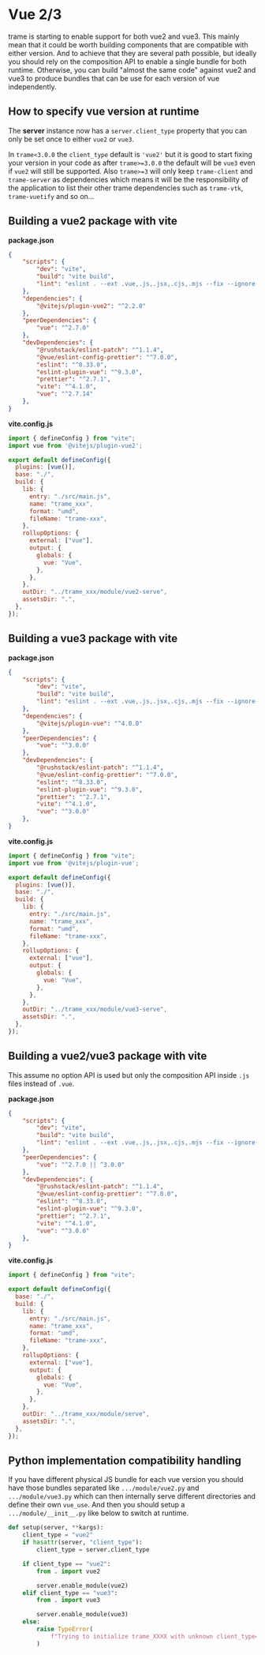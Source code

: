 # Vue 2/3

trame is starting to enable support for both vue2 and vue3. This mainly mean that it could be worth building components that are compatible with either version. And to achieve that they are several path possible, but ideally you should rely on the composition API to enable a single bundle for both runtime.
Otherwise, you can build "almost the same code" against vue2 and vue3 to produce bundles that can be use for each version of vue independently.

## How to specify vue version at runtime

The __server__ instance now has a `server.client_type` property that you can only be set once to either `vue2` or `vue3`.

In `trame<3.0.0` the `client_type` default is `'vue2'` but it is good to start fixing your version in your code as after `trame>=3.0.0` the default will be `vue3` even if `vue2` will still be supported. Also `trame>=3` will only keep `trame-client` and `trame-server` as dependencies which means it will be the responsibility of the application to list their other trame dependencies such as `trame-vtk`, `trame-vuetify` and so on...

## Building a vue2 package with vite

__package.json__
```json
{
    "scripts": {
        "dev": "vite",
        "build": "vite build",
        "lint": "eslint . --ext .vue,.js,.jsx,.cjs,.mjs --fix --ignore-path .gitignore --ignore-pattern public"
    },
    "dependencies": {
        "@vitejs/plugin-vue2": "^2.2.0"
    },
    "peerDependencies": {
        "vue": "^2.7.0"
    },
    "devDependencies": {
        "@rushstack/eslint-patch": "^1.1.4",
        "@vue/eslint-config-prettier": "^7.0.0",
        "eslint": "^8.33.0",
        "eslint-plugin-vue": "^9.3.0",
        "prettier": "^2.7.1",
        "vite": "^4.1.0",
        "vue": "^2.7.14"
    },
}
```

__vite.config.js__
```javascript
import { defineConfig } from "vite";
import vue from '@vitejs/plugin-vue2';

export default defineConfig({
  plugins: [vue()],
  base: "./",
  build: {
    lib: {
      entry: "./src/main.js",
      name: "trame_xxx",
      format: "umd",
      fileName: "trame-xxx",
    },
    rollupOptions: {
      external: ["vue"],
      output: {
        globals: {
          vue: "Vue",
        },
      },
    },
    outDir: "../trame_xxx/module/vue2-serve",
    assetsDir: ".",
  },
});
```

## Building a vue3 package with vite

__package.json__
```json
{
    "scripts": {
        "dev": "vite",
        "build": "vite build",
        "lint": "eslint . --ext .vue,.js,.jsx,.cjs,.mjs --fix --ignore-path .gitignore --ignore-pattern public"
    },
    "dependencies": {
        "@vitejs/plugin-vue": "^4.0.0"
    },
    "peerDependencies": {
        "vue": "^3.0.0"
    },
    "devDependencies": {
        "@rushstack/eslint-patch": "^1.1.4",
        "@vue/eslint-config-prettier": "^7.0.0",
        "eslint": "^8.33.0",
        "eslint-plugin-vue": "^9.3.0",
        "prettier": "^2.7.1",
        "vite": "^4.1.0",
        "vue": "^3.0.0"
    },
}
```

__vite.config.js__
```javascript
import { defineConfig } from "vite";
import vue from '@vitejs/plugin-vue';

export default defineConfig({
  plugins: [vue()],
  base: "./",
  build: {
    lib: {
      entry: "./src/main.js",
      name: "trame_xxx",
      format: "umd",
      fileName: "trame-xxx",
    },
    rollupOptions: {
      external: ["vue"],
      output: {
        globals: {
          vue: "Vue",
        },
      },
    },
    outDir: "../trame_xxx/module/vue3-serve",
    assetsDir: ".",
  },
});
```

## Building a vue2/vue3 package with vite

This assume no option API is used but only the composition API inside `.js` files instead of `.vue`.

__package.json__
```json
{
    "scripts": {
        "dev": "vite",
        "build": "vite build",
        "lint": "eslint . --ext .vue,.js,.jsx,.cjs,.mjs --fix --ignore-path .gitignore --ignore-pattern public"
    },
    "peerDependencies": {
        "vue": "^2.7.0 || ^3.0.0"
    },
    "devDependencies": {
        "@rushstack/eslint-patch": "^1.1.4",
        "@vue/eslint-config-prettier": "^7.0.0",
        "eslint": "^8.33.0",
        "eslint-plugin-vue": "^9.3.0",
        "prettier": "^2.7.1",
        "vite": "^4.1.0",
        "vue": "^3.0.0"
    },
}
```

__vite.config.js__
```javascript
import { defineConfig } from "vite";

export default defineConfig({
  base: "./",
  build: {
    lib: {
      entry: "./src/main.js",
      name: "trame_xxx",
      format: "umd",
      fileName: "trame-xxx",
    },
    rollupOptions: {
      external: ["vue"],
      output: {
        globals: {
          vue: "Vue",
        },
      },
    },
    outDir: "../trame_xxx/module/serve",
    assetsDir: ".",
  },
});
```

## Python implementation compatibility handling

If you have different physical JS bundle for each vue version you should have those bundles separated like `.../module/vue2.py` and `.../module/vue3.py` which can then internally serve different directories and define their own `vue_use`. And then you should setup a `.../module/__init__.py` like below to switch at runtime.

```python
def setup(server, **kargs):
    client_type = "vue2"
    if hasattr(server, "client_type"):
        client_type = server.client_type

    if client_type == "vue2":
        from . import vue2

        server.enable_module(vue2)
    elif client_type == "vue3":
        from . import vue3

        server.enable_module(vue3)
    else:
        raise TypeError(
            f"Trying to initialize trame_XXXX with unknown client_type={client_type}"
        )
```
